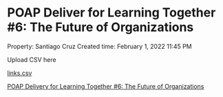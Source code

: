 # POAP Deliver for Learning Together #6: The Future of Organizations

Property: Santiago Cruz 
Created time: February 1, 2022 11:45 PM

Upload CSV here

[links.csv](POAP%20Deliver%20for%20Learning%20Together%20#6%20The%20Future%20o%204d2a8d3d09794974beafc04b2706598e/links.csv)

[POAP Delivery for Learning Together #6: The Future of Organizations](POAP%20Deliver%20for%20Learning%20Together%20#6%20The%20Future%20o%204d2a8d3d09794974beafc04b2706598e/POAP%20Delivery%20for%20Learning%20Together%20#6%20The%20Future%20%20d2dbca5e99f444eb8be2fa35119dbe38.csv)